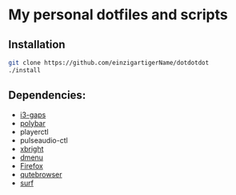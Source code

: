 # My personal dotfiles and scripts

## Installation
```bash
git clone https://github.com/einzigartigerName/dotdotdot
./install
```

## Dependencies:
* [i3-gaps](https://github.com/Airblader/i3)
* [polybar](https://github.com/jaagr/polybar)
* playerctl
* pulseaudio-ctl
* [xbright](https://github.com/snobb/xbright)
* [dmenu](https://tools.suckless.org/dmenu/)
* [Firefox](https://www.mozilla.org/en-US/firefox/new/)
* [qutebrowser](https://qutebrowser.org/)
* [surf](https://surf.suckless.org/)
